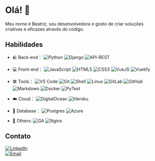 # Olá! 👋

Meu nome é Beatriz, sou desenvolvedora e gosto de criar soluções criativas e eficazes através do código.

## Habilidades 

- 🪨 Back-end： 
 ![Python](https://img.shields.io/badge/-Python-yellow?style=flat-circle&logo=Python)
 ![Django](https://img.shields.io/badge/-Django-yellow?style=flat-circle&logo=Django)
 ![API-REST](https://img.shields.io/badge/API-REST-ff1709?style=flat-circle&logo=django&logoColor=white&color=ff1709&labelColor=gray)
  
- 💻 Front-end： 
 ![JavaScript](https://img.shields.io/badge/-JavaScript-yellow?style=flat-circle&logo=javascript)
 ![HTML5](https://img.shields.io/badge/-HTML5-yellow?style=flat-circle&logo=html5) 
 ![CSS3](https://img.shields.io/badge/-CSS3-yellow?style=flat-circle&logo=css3)
 ![VueJS](https://img.shields.io/badge/-VueJS-blue?style=flat-circle&logo=Vuetify)
 ![Vuetify](https://img.shields.io/badge/-Vuetify-blue?style=flat-circle&logo=Vuetify)

- 🛠️ Tools：
  ![VS Code](https://img.shields.io/badge/vscode-gray.svg?logo=visualstudiocode)
  ![Git](https://img.shields.io/badge/Git-yellow?style=flat-circle&logo=git)
  ![Shell](https://img.shields.io/badge/Shell-red?style=flat-circle&logo=shell)
  ![Linux](https://img.shields.io/badge/Linux-gray?style=flat-circle&logo=Linux)
  ![GitLab](https://img.shields.io/badge/GitLab-orange?style=flat-circle&logo=GitLab)
  ![GitHub](https://img.shields.io/badge/GitHub-black?style=flat-circle&logo=GitHub)
  ![Markdown](https://img.shields.io/badge/Markdown-black?style=flat-circle&logo=markdown)
  ![Docker](https://img.shields.io/badge/-Docker-blue?style=flat-circle&logo=Docker)
  ![PyTest](https://img.shields.io/badge/-PyTest-blue?style=flat-circle&logo=PyTest)

- ☁️ Cloud：
  ![DigitalOcean](https://img.shields.io/badge/DigitalOcean-blue?&logo=DigitalOcean&logoColor=F90)
  ![Heroku](https://img.shields.io/badge/Heroku-430098?style=flat-circle&logo=heroku&logoColor=white)
  
- 🎲 Database：
 ![Postgres](https://img.shields.io/badge/PostgreSQL-c5c5c5?style=flat-circle&logo=PostgreSQL)
 ![Azure](https://img.shields.io/badge/-Azure-blue?style=flat-circle&logo=Azure)

- 🚀 Others:
  ![GA](https://img.shields.io/badge/GitHub_Actions-2088FF?style=flat-circle&logo=github-actions&logoColor=white)
  ![Nginx](https://img.shields.io/badge/nginx-%23009639.svg?style=flat-circle&logo=nginx&logoColor=white)

   
## Contato

[![LinkedIn](https://img.shields.io/badge/-LinkedIn-blue?style=flat-square&logo=LinkedIn&logoColor=white)](https://www.linkedin.com/in/beatriz-ramalho-esteves-238580138/)
<br> <!-- Linha em branco para criar espaço -->
[![Email](https://img.shields.io/badge/Email-%40-red?style=flat-square&logo=Gmail&logoColor=white)](mailto:beatrizramalho.esteves@gmail.com)

